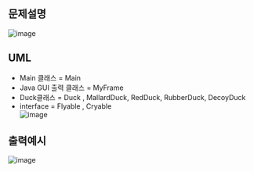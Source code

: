 ## 문제설명
![image](https://user-images.githubusercontent.com/43203949/226222801-cf6a70a9-4b1c-48b7-8612-7ef31dd3a7c4.png)

## UML
- Main 클래스 = Main   
- Java GUI 출력 클래스 = MyFrame   
- Duck클래스 = Duck , MallardDuck, RedDuck, RubberDuck, DecoyDuck  
- interface = Flyable , Cryable  
![image](https://user-images.githubusercontent.com/43203949/226241771-beaef0ce-b9ef-4100-b0ec-b470ad2da601.png)

## 출력예시
![image](https://user-images.githubusercontent.com/43203949/226241461-351f3cf8-6731-460c-a53e-95e3765b785f.png)


